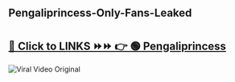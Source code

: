 
 ## Pengaliprincess-Only-Fans-Leaked

# <h2><a href="https://clipsfans.com/Pengaliprincess&ref=git">🔗 Click to LINKS ⏩⏩ 👉 🟢 Pengaliprincess </a></h2>

<a href="https://clipsfans.com/Pengaliprincess&ref=git" rel="nofollow" data-target="animated-image.originalLink"><img src="https://i.ibb.co.com/xMMVF88/686577567.gif" alt="Viral Video Original" style="max-width: 100%; display: inline-block;" data-target="animated-image.originalImage"></a>
